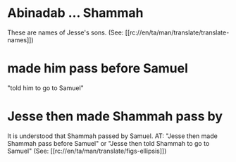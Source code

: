 # Abinadab ... Shammah

These are names of Jesse's sons. (See: [[rc://en/ta/man/translate/translate-names]])

# made him pass before Samuel

"told him to go to Samuel"

# Jesse then made Shammah pass by

It is understood that Shammah passed by Samuel. AT: "Jesse then made Shammah pass before Samuel" or "Jesse then told Shammah to go to Samuel" (See: [[rc://en/ta/man/translate/figs-ellipsis]])